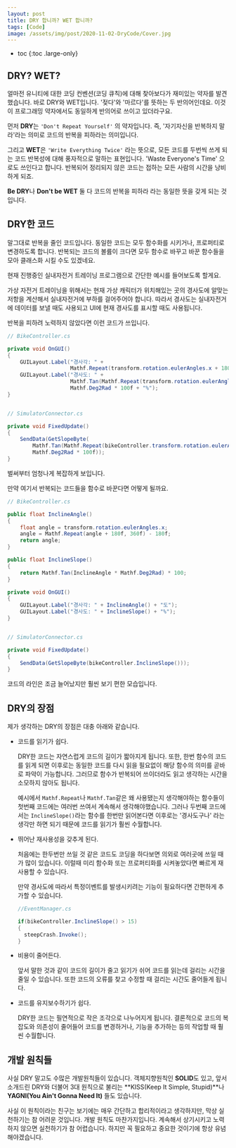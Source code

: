 ```yaml
---
layout: post
title: DRY 합니까? WET 합니까?
tags: [Code]
image: /assets/img/post/2020-11-02-DryCode/Cover.jpg
---
```


* toc
{:toc .large-only}

## DRY? WET?

얼마전 유니티에 대한 코딩 컨벤션(코딩 큐칙)에 대해 찾아보다가 재미있는 약자를 발견했습니다. 바로 DRY와 WET입니다. '젖다'와 '마르다'를 뜻하는 두 반의어인데요. 이것이 프로그래밍 약자에서도 동일하게 반의어로 쓰이고 있더라구요.

먼저 **DRY**는 `'Don't Repeat Yourself'` 의 약자입니다. 즉, '자기자신을 반복하지 말라'라는 의미로 코드의 반복을 피하라는 의미입니다.

그리고 **WET**은 `'Write Everything Twice'` 라는 뜻으로, 모든 코드를 두번씩 쓰게 되는 코드 반복성에 대해 풍자적으로 말하는 표현입니다. 'Waste Everyone's Time' 으로도 쓰인다고 합니다. 반복되어 정리되지 않은 코드는 접하는 모든 사람의 시간을 낭비하게 되죠.

**Be DRY**나 **Don't be WET** 둘 다 코드의 반복을 피하라 라는 동일한 뜻을 갖게 되는 것입니다.

## DRY한 코드

말그대로 반복을 줄인 코드입니다. 동일한 코드는 모두 함수화를 시키거나, 프로퍼티로 변경하도록 합니다. 반복되는 코드의 볼륨이 크다면 모두 함수로 바꾸고 바꾼 함수들을 모아 클래스화 시킬 수도 있겠네요.

현재 진행중인 실내자전거 트레이닝 프로그램으로 간단한 예시를 들어보도록 할게요.

가상 자전거 트레이닝을 위해서는 현재 가상 캐릭터가 위치해있는 곳의 경사도에 알맞는 저항을 계산해서 실내자전거에 부하를 걸어주어야 합니다. 따라서 경사도는 실내자전거에 데이터를 보낼 때도 사용되고 UI에 현재 경사도를 표시할 때도 사용됩니다.

반복을 피하려 노력하지 않았다면 이런 코드가 쓰입니다.

```csharp
// BikeController.cs

private void OnGUI() 
{
	GUILayout.Label("경사각: " + 
                    Mathf.Repeat(transform.rotation.eulerAngles.x + 180f, 360f) - 180f + "도");
	GUILayout.Label("경사도: " + 
                    Mathf.Tan(Mathf.Repeat(transform.rotation.eulerAngles.x + 180f, 360f) - 180f) * 
                    Mathf.Deg2Rad * 100f + "%"); 
}


// SimulatorConnector.cs

private void FixedUpdate() 
{
	SendData(GetSlopeByte(
        Mathf.Tan(Mathf.Repeat(bikeController.transform.rotation.eulerAngles.x + 180f, 360f) - 180f) * 
        Mathf.Deg2Rad * 100f));
}
```

벌써부터 엄청나게 복잡하게 보입니다.

만약 여기서 반복되는 코드들을 함수로 바꾼다면 어떻게 될까요.

```csharp
// BikeController.cs

public float InclineAngle() 
{
	float angle = transform.rotation.eulerAngles.x;
	angle = Mathf.Repeat(angle + 180f, 360f) - 180f;
	return angle;
}

public float InclineSlope()
{
	return Mathf.Tan(InclineAngle * Mathf.Deg2Rad) * 100;
}

private void OnGUI() 
{
	GUILayout.Label("경사각: " + InclineAngle() + "도");
	GUILayout.Label("경사도: " + InclineSlope() + "%"); 
}


// SimulatorConnector.cs

private void FixedUpdate() 
{
	SendData(GetSlopeByte(bikeController.InclineSlope()));
}
```

코드의 라인은 조금 늘어났지만 훨씬 보기 편한 모습입니다.

## DRY의 장점

제가 생각하는 DRY의 장점은 대충 아래와 같습니다.

- 코드를 읽기가 쉽다.

  DRY한 코드는 자연스럽게 코드의 길이가 짧아지게 됩니다. 또한, 한번 함수의 코드를 읽게 되면 이후로는 동일한 코드를 다시 읽을 필요없이 해당 함수의 의미를 곧바로 파악이 가능합니다. 그러므로 함수가 반복되어 쓰이더라도 읽고 생각하는 시간을 소모하지 않아도 됩니다.

  예시에서 `Mathf.Repeat`나 `Mathf.Tan`같은 왜 사용됐는지 생각해야하는 함수들이 첫번째 코드에는 여러번 쓰여서 계속해서 생각해야했습니다.  그러나 두번째 코드에서는 `InclineSlope()`라는 함수를 한번만 읽어본다면 이후로는 '경사도구나' 라는 생각만 하면 되기 때문에 코드를 읽기가 훨씬 수월합니다.

- 뛰어난 재사용성을 갖추게 된다.

  처음에는 한두번만 쓰일 것 같은 코드도 코딩을 하다보면 의외로 여러곳에 쓰일 때가 많이 있습니다. 이럴때 미리 함수화 또는 프로퍼티화를 시켜놓았다면 빠르게 재사용할 수 있습니다.

  만약 경사도에 따라서 특정이벤트를 발생시키려는 기능이 필요하다면 간편하게 추가할 수 있습니다.

  ```csharp
  //EventManager.cs
  
  if(bikeController.InclineSlope() > 15)
  {
  	steepCrash.Invoke();
  }
  ```

- 비용이 줄어든다.

  앞서 말한 것과 같이 코드의 길이가 줄고 읽기가 쉬어 코드를 읽는데 걸리는 시간을 줄일 수 있습니다.  또한 코드의 오류를 찾고 수정할 때 걸리는 시간도 줄어들게 됩니다.

- 코드를 유지보수하기가 쉽다.

  DRY한 코드는 필연적으로 작은 조각으로 나누어지게 됩니다. 결론적으로 코드의 복잡도와 의존성이 줄어들어 코드를 변경하거나, 기능을 추가하는 등의 작업할 때 훨씬 수월합니다.

## 개발 원칙들

사실 DRY 말고도 수많은 개발원칙들이 있습니다. 객체지향원칙인 **SOLID**도 있고, 앞서 소개드린 DRY와 더불어 3대 원칙으로 불리는  **KISS(Keep It Simple, Stupid)**나 **YAGNI(You Ain't Gonna Need It)** 들도 있습니다.

사실 이 원칙이라는 친구는 보기에는 매우 간단하고 합리적이라고 생각하지만, 막상 실천하기는 참 어려운 것입니다. 개발 원칙도 마찬가지입니다. 계속해서 상기시키고 노력하지 않으면 실천하기가 참 어렵습니다. 하지만 꼭 필요하고 중요한 것이기에 항상 유념해야겠습니다.